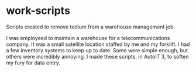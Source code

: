 # work-scripts
Scripts created to remove tedium from a warehouse management job.

I was employeed to maintain a warehouse for a telecommunications company. It was a small satellite location staffed by me and my forklift. I had a few inventory systems to keep up to date. Some were simple enough, but others were incredibly annoying. I made these scripts, in AutoIT 3, to soften my fury for data entry.
